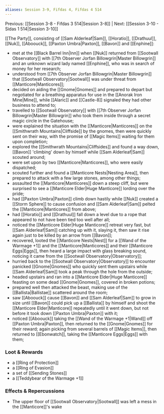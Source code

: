 ```yaml
---
aliases: Session 3-9, Fifdas 4, Fifdas 4 514
---
```

Previous: [[Session 3-8 - Fifdas 3 514|Session 3-8]] | Next: [[Session 3-10 - Sidas 1 514|Session 3-10]]

[[The Party]], consisting of [[Sam Alderleaf|Sam]], [[Horatio]], [[Drathuul]], [[Nuk]], [[Aboouck]], [[Paxton Umbra|Paxton]], [[Bavon]] and [[Enphine]]:
- met at the [[Black Barrel Inn|Inn]] when [[Nuk]] returned from [[Sootwall Observatory]] with [[7th Observer Jorfan Billowgrin|Master Billowgrin]] and an unknown wizard lady named [[Enphine]], who was in search of money for her research;
- understood from [[7th Observer Jorfan Billowgrin|Master Billowgrin]] that [[Sootwall Observatory|Sootwall]] was under threat from [[Manticore|Manticores]];
- decided on aiding the [[Gnome|Gnomes]] and prepared to depart but negotiated for a breathing apparatus for use in the [[Anorak Iron Mine|Mine]], while [[Alaric]] and [[Castle-8]] signaled they had other business to attend to;
- travelled to [[Sootwall Observatory]] with [[7th Observer Jorfan Billowgrin|Master Billowgrin]] who took them inside through a secret magic circle in the Gatehouse;
- were explained the situation with the [[Manticore|Manticores]] on the [[Smithwrath Mountains|Cliffside]] by the gnomes, then were quickly sent on their way, with the promise of [[Magic Items]] waiting for them upon completion;
- explored the [[Smithwrath Mountains|Cliffsides]] and found a way down, [[Bavon]] 'climbing' down by himself while [[Sam Alderleaf|Sam]] scouted around;
- were set upon by two [[Manticore|Manticores]], who were easily dispatched;
- scouted further and found a [[Manticore Nests|Nesting Area]], then prepared to attack with a few large stones, among other things;
- assaulted the [[Manticore|Manticores]] down a steep cliff, but were surprised to see a [[Manticore Elder|Huge Manticore]] lording over the pride;
- had [[Paxton Umbra|Paxton]] climb down hastily while [[Nuk]] created a [[Storm Sphere]] to cause confusion and [[Sam Alderleaf|Sam]] pelted the [[Manticore|Manticores]] from above;
- had [[Horatio]] and [[Drathuul]] fall down a level due to a rope that appeared to not have been tied too well after all;
- noticed the [[Manticore Elder|Huge Manticore]] retreat very fast, but [[Sam Alderleaf|Sam]] catching up with it, slaying it, then saw it rise again just to be killed by an arrow from [[Bavon]];
- recovered, looted the [[Manticore Nests|Nest]] for a [[Wand of the Warmage +1]] and the [[Manticore|Manticores]] and their [[Manticore Eggs|Eggs]], then heard a large impact with glass breaking sound, noticing it came from the [[Sootwall Observatory|Observatory]];
- hurried back to the [[Sootwall Observatory|Observatory]] to encounter panicked [[Gnome|Gnomes]] who quickly sent them upstairs while [[Sam Alderleaf|Sam]] took a peak through the hole from the outside;
- headed upstairs and ran into a [[Manticore Elder|Huge Manticore]] feasting on some dead [[Gnome|Gnomes]], covered in broken potions;
- prepared well then attacked the beast, making use of the [[Ballista|Ballistae]] scattered around the room;
- saw [[Aboouck]] cause [[Bavon]] and [[Sam Alderleaf|Sam]] to grow in size until [[Bavon]] could pick up a [[Ballista]] by himself and shoot the [[Manticore Elder|Manticore]] repeatedly until it went down, but not before it took down [[Paxton Umbra|Paxton]] with it;
- noticed [[Aboouck]] taking the [[Wand of the Warmage +1|Wand]] off [[Paxton Umbra|Paxton]], then returned to the [[Gnome|Gnomes]] for their reward; again picking from several barrels of [[Magic Items]], then returned to [[Ebonwatch]], taking the [[Manticore Eggs|Eggs]] with them;

### Loot & Rewards
- a [[Ring of Protection]]
- a [[Ring of Evasion]]
- a set of [[Sending Stones]]
- a [[Teddybear of the Warmage +1]]

### Effects & Repercussions
-   The upper floor of [[Sootwall Observatory|Sootwall]] was left a mess in the [[Manticore]]'s wake